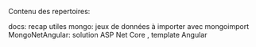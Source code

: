Contenu des repertoires:

docs: recap utiles
mongo: jeux de données à importer avec mongoimport
MongoNetAngular: solution ASP Net Core , template Angular